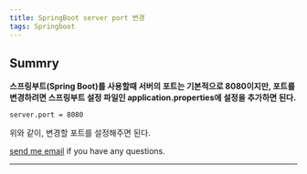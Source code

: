 ```yaml
---
title: SpringBoot server port 변경
tags: Springboot
---
```


## Summry  

**스프링부트(Spring Boot)를 사용할때 서버의 포트는 기본적으로 8080이지만, 포트를 변경하려면 스프링부트 설정 파일인 application.properties에 설정을 추가하면 된다.**  

```server.port = 8080```

위와 같이, 변경할 포트를 설정해주면 된다.

[send me email](mailto:jewel7492@gmail.com) if you have any questions.

<!--more-->

---
